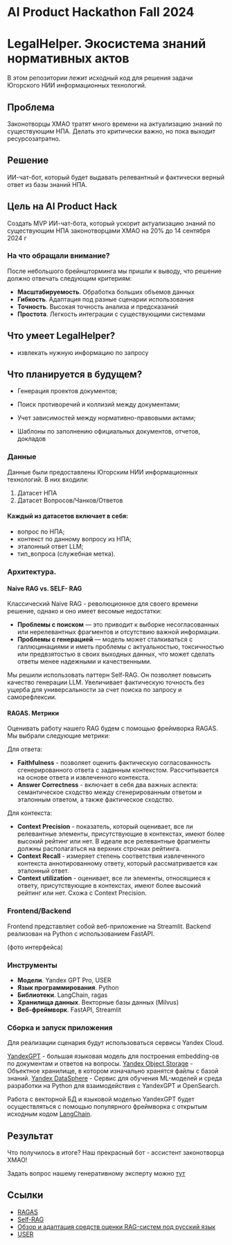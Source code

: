 # AI Product Hackathon Fall 2024

# LegalHelper. Экосистема знаний нормативных актов

В этом репозитории лежит исходный код для решения задачи Югорского НИИ информационных технологий.  

## Проблема

Законотворцы ХМАО тратят много времени на актуализацию знаний по существующим НПА. Делать это критически важно, но пока выходит ресурсозатратно.

## Решение 

ИИ-чат-бот, который будет выдавать релевантный и фактически верный ответ из базы знаний НПА.

## Цель на AI Product Hack 

Создать MVP ИИ-чат-бота, который ускорит актуализацию знаний по существующим НПА законотворцами ХМАО на 20% до 14 сентября 2024 г

### На что обращали внимание?

После небольшого брейншторминга мы пришли к выводу, что решение должно отвечать следующим критериям:

- **Масштабируемость**. Обработка больших объемов данных
- **Гибкость**. Адаптация под разные сценарии использования
- **Точность**. Высокая точность анализа и предсказаний
- **Простота**. Легкость интеграции с существующими системами

## Что умеет LegalHelper? 

- извлекать нужную информацию по запросу

## Что планируется в будущем?

- Генерация проектов документов;

- Поиск противоречий и коллизий между документами; 

- Учет зависимостей между нормативно-правовыми актами;

- Шаблоны по заполнению официальных документов, отчетов, докладов



### Данные

Данные были предоставлены Югорским НИИ информационных технологий. В них входили:

1. Датасет НПА
2. Датасет Вопросов/Чанков/Ответов

#### Каждый из датасетов включает в себя:
- вопрос по НПА; 
- контекст по данному вопросу из НПА; 
- эталонный ответ LLM; 
- тип_вопроса (служебная метка).

### Архитектура. 

#### Naive RAG vs. SELF- RAG




Классический Naive RAG - революционное для своего времени решение, однако и оно имеет весомые недостатки:

- **Проблемы с поиском** — это приводит к выборке несогласованных или нерелевантных фрагментов и отсутствию важной информации.
- **Проблемы с генерацией** — модель может сталкиваться с галлюцинациями и иметь проблемы с актуальностью, токсичностью или предвзятостью в своих выходных данных, что может сделать ответы менее надежными и качественными.

Мы решили использовать паттерн Self-RAG. Он позволяет повысить качество генерации LLM. Увеличивает фактическую точность без ущерба для универсальности за счет поиска по запросу и саморефлексии.

#### RAGAS. Метрики

Оценивать работу нашего RAG будем с помощью фреймворка RAGAS. Мы выбрали следующие метрики: 

Для ответа:

- **Faithfulness** - позволяет оценить фактическую согласованность сгенерированного ответа с заданным контекстом. Рассчитывается на основе ответа и извлеченного контекста. 
 - **Answer Correctness** -  включает в себя два важных аспекта: семантическое сходство между сгенерированным ответом и эталонным ответом, а также фактическое сходство.


Для контекста:


- **Context Precision** - показатель, который оценивает, все ли релевантные элементы, присутствующие в контекстах, имеют более высокий рейтинг или нет. В идеале все релевантные фрагменты должны располагаться на верхних строчках рейтинга.
- **Context Recall** - измеряет степень соответствия извлеченного контекста аннотированному ответу, который рассматривается как эталонный ответ.
- **Context utilization** - оценивает, все ли элементы, относящиеся к ответу, присутствующие в контекстах, имеют более высокий рейтинг или нет. Схожа с Context Precision.  

### Frontend/Backend

Frontend представляет собой веб-приложение на Streamlit.
Backend реализован на Python с использованием FastAPI. 

(фото интерфейса)

### Инструменты

- **Модели**. Yandex GPT Pro, USER
- **Язык программирования**. Python
- **Библиотеки**. LangChain, ragas
- **Хранилища данных**. Векторные базы данных (Milvus)
- **Веб-фреймворк**. FastAPI, Streamlit


### 

### Сборка и запуск приложения

Для реализации сценария будут использоваться сервисы Yandex Cloud.

[YandexGPT](https://yandex.cloud/ru/docs/foundation-models/concepts/yandexgpt/) - большая языковая модель для построения embedding-ов по документам и ответов на вопросы.
[Yandex Object Storage](https://yandex.cloud/ru/docs/storage/) - Объектное хранилище, в котором изначально хранятся файлы с базой знаний.
[Yandex DataSphere](https://yandex.cloud/ru/docs/datasphere/) - Cервис для обучения ML-моделей и среда разработки на Python для взаимодействия с YandexGPT и OpenSearch.

Работа с векторной БД и языковой моделью YandexGPT будет осуществляться с помощью популярного фреймворка с открытым исходным кодом [LangChain](https://www.langchain.com/).

## Результат

Что получилось в итоге? Наш прекрасный бот - ассистент законотворца ХМАО! 

Задать вопрос нашему генеративному эксперту можно [тут](https)

## Ссылки

- [RAGAS](https://docs.ragas.io/en/latest/concepts/metrics/context_utilization.html)
- [Self-RAG](https://arxiv.org/abs/2310.11511)
- [Обзор и адаптация средств оценки RAG-систем под русский язык](ttps://youtu.be/VcOLsc1MUTY?t=768)
- [USER](https://huggingface.co/deepvk/USER-bge-m3)
